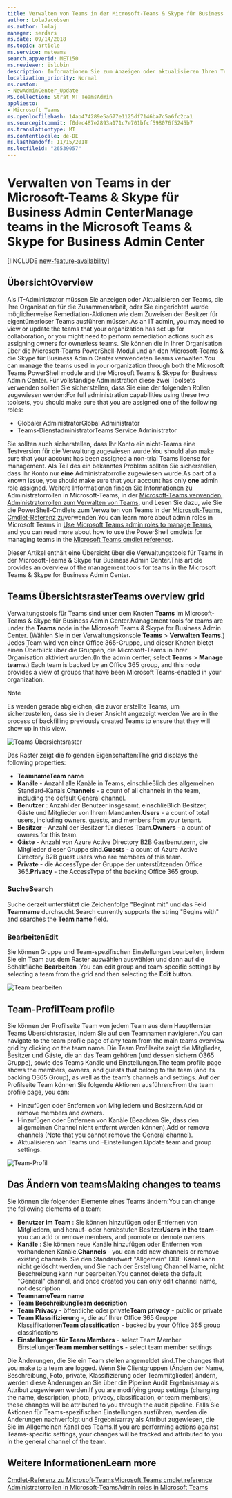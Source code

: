 ```yaml
---
title: Verwalten von Teams in der Microsoft-Teams & Skype für Business Admin Center
author: LolaJacobsen
ms.author: lolaj
manager: serdars
ms.date: 09/14/2018
ms.topic: article
ms.service: msteams
search.appverid: MET150
ms.reviewer: islubin
description: Informationen Sie zum Anzeigen oder aktualisieren Ihren Teams im Microsoft-Teams & Skype für Business Admin Center.
localization_priority: Normal
ms.custom:
- NewAdminCenter_Update
MS.collection: Strat_MT_TeamsAdmin
appliesto:
- Microsoft Teams
ms.openlocfilehash: 14ab474289e5a677e1125df7146ba7c5a6fc2ca1
ms.sourcegitcommit: f0dec487e2893a171c7e701bfcf598076f5245b7
ms.translationtype: MT
ms.contentlocale: de-DE
ms.lasthandoff: 11/15/2018
ms.locfileid: "26539057"
---
```

<a name="manage-teams-in-the-microsoft-teams--skype-for-business-admin-center"></a><span data-ttu-id="8c71c-103">Verwalten von Teams in der Microsoft-Teams & Skype für Business Admin Center</span><span class="sxs-lookup"><span data-stu-id="8c71c-103">Manage teams in the Microsoft Teams & Skype for Business Admin Center</span></span>
==========================================

[!INCLUDE [new-feature-availability](includes/new-feature-availability.md)]

## <a name="overview"></a><span data-ttu-id="8c71c-104">Übersicht</span><span class="sxs-lookup"><span data-stu-id="8c71c-104">Overview</span></span>

<span data-ttu-id="8c71c-105">Als IT-Administrator müssen Sie anzeigen oder Aktualisieren der Teams, die Ihre Organisation für die Zusammenarbeit, oder Sie eingerichtet wurde möglicherweise Remediation-Aktionen wie dem Zuweisen der Besitzer für eigentümerloser Teams ausführen müssen.</span><span class="sxs-lookup"><span data-stu-id="8c71c-105">As an IT admin, you may need to view or update the teams that your organization has set up for collaboration, or you might need to perform remediation actions such as assigning owners for ownerless teams.</span></span> <span data-ttu-id="8c71c-106">Sie können die in Ihrer Organisation über die Microsoft-Teams PowerShell-Modul und an den Microsoft-Teams & die Skype für Business Admin Center verwendeten Teams verwalten.</span><span class="sxs-lookup"><span data-stu-id="8c71c-106">You can manage the teams used in your organization through both the Microsoft Teams PowerShell module and the Microsoft Teams & Skype for Business Admin Center.</span></span> <span data-ttu-id="8c71c-107">Für vollständige Administration diese zwei Toolsets verwenden sollten Sie sicherstellen, dass Sie eine der folgenden Rollen zugewiesen werden:</span><span class="sxs-lookup"><span data-stu-id="8c71c-107">For full administration capabilities using these two toolsets, you should make sure that you are assigned one of the following roles:</span></span>

- <span data-ttu-id="8c71c-108">Globaler Administrator</span><span class="sxs-lookup"><span data-stu-id="8c71c-108">Global Administrator</span></span>
- <span data-ttu-id="8c71c-109">Teams-Dienstadministrator</span><span class="sxs-lookup"><span data-stu-id="8c71c-109">Teams Service Administrator</span></span>

<span data-ttu-id="8c71c-110">Sie sollten auch sicherstellen, dass Ihr Konto ein nicht-Teams eine Testversion für die Verwaltung zugewiesen wurde.</span><span class="sxs-lookup"><span data-stu-id="8c71c-110">You should also make sure that your account has been assigned a non-trial Teams license for management.</span></span> <span data-ttu-id="8c71c-111">Als Teil des ein bekanntes Problem sollten Sie sicherstellen, dass Ihr Konto nur **eine** Administratorrolle zugewiesen wurde.</span><span class="sxs-lookup"><span data-stu-id="8c71c-111">As part of a known issue, you should make sure that your account has only **one** admin role assigned.</span></span>  <span data-ttu-id="8c71c-112">Weitere Informationen finden Sie Informationen zu Administratorrollen in Microsoft-Teams, in der [Microsoft-Teams verwenden, Administratorrollen zum Verwalten von Teams](using-admin-roles.md), und Lesen Sie dazu, wie Sie die PowerShell-Cmdlets zum Verwalten von Teams in der [Microsoft-Teams, Cmdlet-Referenz zu](https://docs.microsoft.com/powershell/teams/?view=teams-ps)verwenden.</span><span class="sxs-lookup"><span data-stu-id="8c71c-112">You can learn more about admin roles in Microsoft Teams in [Use Microsoft Teams admin roles to manage Teams](using-admin-roles.md), and you can read more about how to use the PowerShell cmdlets for managing teams in the [Microsoft Teams cmdlet reference](https://docs.microsoft.com/powershell/teams/?view=teams-ps).</span></span>  

<span data-ttu-id="8c71c-113">Dieser Artikel enthält eine Übersicht über die Verwaltungstools für Teams in der Microsoft-Teams & Skype für Business Admin Center.</span><span class="sxs-lookup"><span data-stu-id="8c71c-113">This article provides an overview of the management tools for teams in the Microsoft Teams & Skype for Business Admin Center.</span></span>

## <a name="teams-overview-grid"></a><span data-ttu-id="8c71c-114">Teams Übersichtsraster</span><span class="sxs-lookup"><span data-stu-id="8c71c-114">Teams overview grid</span></span>

<span data-ttu-id="8c71c-115">Verwaltungstools für Teams sind unter dem Knoten **Teams** im Microsoft-Teams & Skype für Business Admin Center.</span><span class="sxs-lookup"><span data-stu-id="8c71c-115">Management tools for teams are under the **Teams** node in the Microsoft Teams & Skype for Business Admin Center.</span></span> <span data-ttu-id="8c71c-116">(Wählen Sie in der Verwaltungskonsole **Teams** > **Verwalten Teams**.) Jedes Team wird von einer Office 365-Gruppe, und dieser Knoten bietet einen Überblick über die Gruppen, die Microsoft-Teams in Ihrer Organisation aktiviert wurden.</span><span class="sxs-lookup"><span data-stu-id="8c71c-116">(In the admin center, select **Teams** > **Manage teams**.) Each team is backed by an Office 365 group, and this node provides a view of groups that have been Microsoft Teams-enabled in your organization.</span></span>

> [!NOTE]
> <span data-ttu-id="8c71c-117">Es werden gerade abgleichen, die zuvor erstellte Teams, um sicherzustellen, dass sie in dieser Ansicht angezeigt werden.</span><span class="sxs-lookup"><span data-stu-id="8c71c-117">We are in the process of backfilling previously created Teams to ensure that they will show up in this view.</span></span>

![Teams Übersichtsraster](media/manage-teams-in-modern-portal-image1.png)  

<span data-ttu-id="8c71c-119">Das Raster zeigt die folgenden Eigenschaften:</span><span class="sxs-lookup"><span data-stu-id="8c71c-119">The grid displays the following properties:</span></span>

- <span data-ttu-id="8c71c-120">**Teamname**</span><span class="sxs-lookup"><span data-stu-id="8c71c-120">**Team name**</span></span>
- <span data-ttu-id="8c71c-121">**Kanäle** - Anzahl alle Kanäle in Teams, einschließlich des allgemeinen Standard-Kanals.</span><span class="sxs-lookup"><span data-stu-id="8c71c-121">**Channels** - a count of all channels in the team, including the default General channel.</span></span>
- <span data-ttu-id="8c71c-122">**Benutzer** : Anzahl der Benutzer insgesamt, einschließlich Besitzer, Gäste und Mitglieder von Ihrem Mandanten.</span><span class="sxs-lookup"><span data-stu-id="8c71c-122">**Users** - a count of total users, including owners, guests, and members from your tenant.</span></span>
- <span data-ttu-id="8c71c-123">**Besitzer** - Anzahl der Besitzer für dieses Team.</span><span class="sxs-lookup"><span data-stu-id="8c71c-123">**Owners** - a count of owners for this team.</span></span>
- <span data-ttu-id="8c71c-124">**Gäste** - Anzahl von Azure Active Directory B2B Gastbenutzern, die Mitglieder dieser Gruppe sind.</span><span class="sxs-lookup"><span data-stu-id="8c71c-124">**Guests** - a count of Azure Active Directory B2B guest users who are members of this team.</span></span>
- <span data-ttu-id="8c71c-125">**Private** - die AccessType der Gruppe der unterstützenden Office 365.</span><span class="sxs-lookup"><span data-stu-id="8c71c-125">**Privacy** - the AccessType of the backing Office 365 group.</span></span>

### <a name="search"></a><span data-ttu-id="8c71c-126">Suche</span><span class="sxs-lookup"><span data-stu-id="8c71c-126">Search</span></span>

<span data-ttu-id="8c71c-127">Suche derzeit unterstützt die Zeichenfolge "Beginnt mit" und das Feld **Teamname** durchsucht.</span><span class="sxs-lookup"><span data-stu-id="8c71c-127">Search currently supports the string "Begins with" and searches the **Team name** field.</span></span>

### <a name="edit"></a><span data-ttu-id="8c71c-128">Bearbeiten</span><span class="sxs-lookup"><span data-stu-id="8c71c-128">Edit</span></span>

<span data-ttu-id="8c71c-129">Sie können Gruppe und Team-spezifischen Einstellungen bearbeiten, indem Sie ein Team aus dem Raster auswählen auswählen und dann auf die Schaltfläche **Bearbeiten** .</span><span class="sxs-lookup"><span data-stu-id="8c71c-129">You can edit group and team-specific settings by selecting a team from the grid and then selecting the **Edit** button.</span></span>

![Team bearbeiten](media/manage-teams-in-modern-portal-image2.png)

## <a name="team-profile"></a><span data-ttu-id="8c71c-131">Team-Profil</span><span class="sxs-lookup"><span data-stu-id="8c71c-131">Team profile</span></span>

<span data-ttu-id="8c71c-132">Sie können der Profilseite Team von jedem Team aus dem Hauptfenster Teams Übersichtsraster, indem Sie auf den Teamnamen navigieren.</span><span class="sxs-lookup"><span data-stu-id="8c71c-132">You can navigate to the team profile page of any team from the main teams overview grid by clicking on the team name.</span></span> <span data-ttu-id="8c71c-133">Die Team Profilseite zeigt die Mitglieder, Besitzer und Gäste, die an das Team gehören (und dessen sichern O365 Gruppe), sowie des Teams Kanäle und Einstellungen.</span><span class="sxs-lookup"><span data-stu-id="8c71c-133">The team profile page shows the members, owners, and guests that belong to the team (and its backing O365 Group), as well as the team’s channels and settings.</span></span> <span data-ttu-id="8c71c-134">Auf der Profilseite Team können Sie folgende Aktionen ausführen:</span><span class="sxs-lookup"><span data-stu-id="8c71c-134">From the team profile page, you can:</span></span>

- <span data-ttu-id="8c71c-135">Hinzufügen oder Entfernen von Mitgliedern und Besitzern.</span><span class="sxs-lookup"><span data-stu-id="8c71c-135">Add or remove members and owners.</span></span>
- <span data-ttu-id="8c71c-136">Hinzufügen oder Entfernen von Kanäle (Beachten Sie, dass den allgemeinen Channel nicht entfernt werden können).</span><span class="sxs-lookup"><span data-stu-id="8c71c-136">Add or remove channels (Note that you cannot remove the General channel).</span></span>
- <span data-ttu-id="8c71c-137">Aktualisieren von Teams und -Einstellungen.</span><span class="sxs-lookup"><span data-stu-id="8c71c-137">Update team and group settings.</span></span>
 
![Team-Profil](media/manage-teams-in-modern-portal-image3.png)

## <a name="making-changes-to-teams"></a><span data-ttu-id="8c71c-139">Das Ändern von teams</span><span class="sxs-lookup"><span data-stu-id="8c71c-139">Making changes to teams</span></span>

<span data-ttu-id="8c71c-140">Sie können die folgenden Elemente eines Teams ändern:</span><span class="sxs-lookup"><span data-stu-id="8c71c-140">You can change the following elements of a team:</span></span>
- <span data-ttu-id="8c71c-141">**Benutzer im Team** : Sie können hinzufügen oder Entfernen von Mitgliedern, und herauf- oder herabstufen Besitzer</span><span class="sxs-lookup"><span data-stu-id="8c71c-141">**Users in the team** - you can add or remove members, and promote or demote owners</span></span>
- <span data-ttu-id="8c71c-142">**Kanäle** : Sie können neue Kanäle hinzufügen oder Entfernen von vorhandenen Kanäle.</span><span class="sxs-lookup"><span data-stu-id="8c71c-142">**Channels** - you can add new channels or remove existing channels.</span></span>  <span data-ttu-id="8c71c-143">Sie den Standardwert "Allgemein" DDE-Kanal kann nicht gelöscht werden, und Sie nach der Erstellung Channel Name, nicht Beschreibung kann nur bearbeiten.</span><span class="sxs-lookup"><span data-stu-id="8c71c-143">You cannot delete the default "General" channel, and once created you can only edit channel name, not description.</span></span>
- <span data-ttu-id="8c71c-144">**Teamname**</span><span class="sxs-lookup"><span data-stu-id="8c71c-144">**Team name**</span></span>
- <span data-ttu-id="8c71c-145">**Team Beschreibung**</span><span class="sxs-lookup"><span data-stu-id="8c71c-145">**Team description**</span></span>
- <span data-ttu-id="8c71c-146">**Team Privacy** - öffentliche oder private</span><span class="sxs-lookup"><span data-stu-id="8c71c-146">**Team privacy** - public or private</span></span>
- <span data-ttu-id="8c71c-147">**Team Klassifizierung** -, die auf Ihrer Office 365 Gruppe Klassifikationen</span><span class="sxs-lookup"><span data-stu-id="8c71c-147">**Team classification** - backed by your Office 365 group classifications</span></span>
- <span data-ttu-id="8c71c-148">**Einstellungen für Team Members** - select Team Member Einstellungen</span><span class="sxs-lookup"><span data-stu-id="8c71c-148">**Team member settings** - select team member settings</span></span>


<span data-ttu-id="8c71c-149">Die Änderungen, die Sie ein Team stellen angemeldet sind.</span><span class="sxs-lookup"><span data-stu-id="8c71c-149">The changes that you make to a team are logged.</span></span> <span data-ttu-id="8c71c-150">Wenn Sie Clientgruppen (Ändern der Name, Beschreibung, Foto, private, Klassifizierung oder Teammitglieder) ändern, werden diese Änderungen an Sie über die Pipeline Audit Ergebnisarray als Attribut zugewiesen werden.</span><span class="sxs-lookup"><span data-stu-id="8c71c-150">If you are modifying group settings (changing the name, description, photo, privacy, classification, or team members), these changes will be attributed to you through the audit pipeline.</span></span> <span data-ttu-id="8c71c-151">Falls Sie Aktionen für Teams-spezifischen Einstellungen ausführen, werden die Änderungen nachverfolgt und Ergebnisarray als Attribut zugewiesen, die Sie im Allgemeinen Kanal des Teams.</span><span class="sxs-lookup"><span data-stu-id="8c71c-151">If you are performing actions against Teams-specific settings, your changes will be tracked and attributed to you in the general channel of the team.</span></span>


## <a name="learn-more"></a><span data-ttu-id="8c71c-152">Weitere Informationen</span><span class="sxs-lookup"><span data-stu-id="8c71c-152">Learn more</span></span>

[<span data-ttu-id="8c71c-153">Cmdlet-Referenz zu Microsoft-Teams</span><span class="sxs-lookup"><span data-stu-id="8c71c-153">Microsoft Teams cmdlet reference</span></span>](https://docs.microsoft.com/powershell/teams/?view=teams-ps)  
[<span data-ttu-id="8c71c-154">Administratorrollen in Microsoft-Teams</span><span class="sxs-lookup"><span data-stu-id="8c71c-154">Admin roles in Microsoft Teams</span></span>](using-admin-roles.md)
<!--
[Plan for Teams Lifecycle Management](plan-for-teams-lifecycle-management.md)
-->

